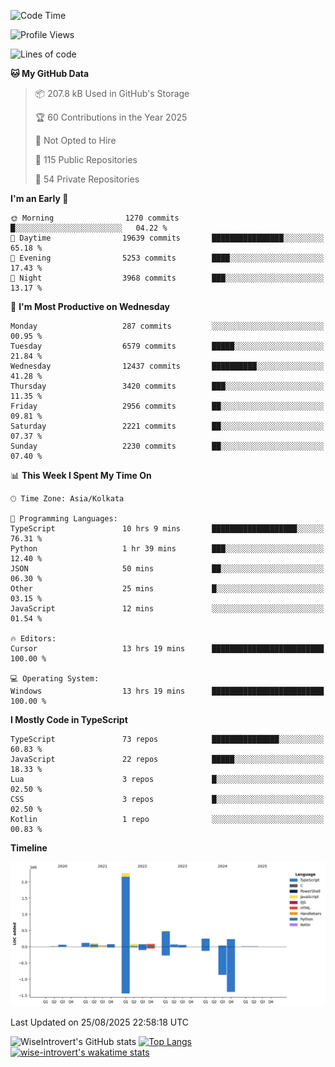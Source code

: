 <!--START_SECTION:waka-->
![Code Time](http://img.shields.io/badge/Code%20Time-2%2C459%20hrs%202%20mins-blue)

![Profile Views](http://img.shields.io/badge/Profile%20Views-0-blue)

![Lines of code](https://img.shields.io/badge/From%20Hello%20World%20I%27ve%20Written-4.0%20million%20lines%20of%20code-blue)

**🐱 My GitHub Data** 

> 📦 207.8 kB Used in GitHub's Storage 
 > 
> 🏆 60 Contributions in the Year 2025
 > 
> 🚫 Not Opted to Hire
 > 
> 📜 115 Public Repositories 
 > 
> 🔑 54 Private Repositories 
 > 
**I'm an Early 🐤** 

```text
🌞 Morning                1270 commits        █░░░░░░░░░░░░░░░░░░░░░░░░   04.22 % 
🌆 Daytime                19639 commits       ████████████████░░░░░░░░░   65.18 % 
🌃 Evening                5253 commits        ████░░░░░░░░░░░░░░░░░░░░░   17.43 % 
🌙 Night                  3968 commits        ███░░░░░░░░░░░░░░░░░░░░░░   13.17 % 
```
📅 **I'm Most Productive on Wednesday** 

```text
Monday                   287 commits         ░░░░░░░░░░░░░░░░░░░░░░░░░   00.95 % 
Tuesday                  6579 commits        █████░░░░░░░░░░░░░░░░░░░░   21.84 % 
Wednesday                12437 commits       ██████████░░░░░░░░░░░░░░░   41.28 % 
Thursday                 3420 commits        ███░░░░░░░░░░░░░░░░░░░░░░   11.35 % 
Friday                   2956 commits        ██░░░░░░░░░░░░░░░░░░░░░░░   09.81 % 
Saturday                 2221 commits        ██░░░░░░░░░░░░░░░░░░░░░░░   07.37 % 
Sunday                   2230 commits        ██░░░░░░░░░░░░░░░░░░░░░░░   07.40 % 
```


📊 **This Week I Spent My Time On** 

```text
🕑︎ Time Zone: Asia/Kolkata

💬 Programming Languages: 
TypeScript               10 hrs 9 mins       ███████████████████░░░░░░   76.31 % 
Python                   1 hr 39 mins        ███░░░░░░░░░░░░░░░░░░░░░░   12.40 % 
JSON                     50 mins             ██░░░░░░░░░░░░░░░░░░░░░░░   06.30 % 
Other                    25 mins             █░░░░░░░░░░░░░░░░░░░░░░░░   03.15 % 
JavaScript               12 mins             ░░░░░░░░░░░░░░░░░░░░░░░░░   01.54 % 

🔥 Editors: 
Cursor                   13 hrs 19 mins      █████████████████████████   100.00 % 

💻 Operating System: 
Windows                  13 hrs 19 mins      █████████████████████████   100.00 % 
```

**I Mostly Code in TypeScript** 

```text
TypeScript               73 repos            ███████████████░░░░░░░░░░   60.83 % 
JavaScript               22 repos            █████░░░░░░░░░░░░░░░░░░░░   18.33 % 
Lua                      3 repos             █░░░░░░░░░░░░░░░░░░░░░░░░   02.50 % 
CSS                      3 repos             █░░░░░░░░░░░░░░░░░░░░░░░░   02.50 % 
Kotlin                   1 repo              ░░░░░░░░░░░░░░░░░░░░░░░░░   00.83 % 
```



**Timeline**

![Lines of Code chart](https://raw.githubusercontent.com/wise-introvert/wise-introvert/master/assets/bar_graph.png)


 Last Updated on 25/08/2025 22:58:18 UTC
<!--END_SECTION:waka-->

![WiseIntrovert's GitHub stats](https://github-readme-stats.vercel.app/api?username=wise-introvert&count_private=true&show_icons=true)
[![Top Langs](https://github-readme-stats.vercel.app/api/top-langs/?username=wise-introvert&langs_count=10)](https://github.com/anuraghazra/github-readme-stats)
[![wise-introvert's wakatime stats](https://github-readme-stats.vercel.app/api/wakatime?username=wiseintrovert)](https://github.com/anuraghazra/github-readme-stats)
